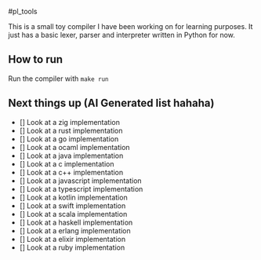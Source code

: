 #pl_tools

This is a small toy compiler I have been working on for learning purposes. It just has a basic lexer, parser and interpreter written in Python for now.

## How to run

Run the compiler with `make run`

## Next things up (AI Generated list hahaha)

- [] Look at a zig implementation
- [] Look at a rust implementation
- [] Look at a go implementation
- [] Look at a ocaml implementation
- [] Look at a java implementation
- [] Look at a c implementation
- [] Look at a c++ implementation
- [] Look at a javascript implementation
- [] Look at a typescript implementation
- [] Look at a kotlin implementation
- [] Look at a swift implementation
- [] Look at a scala implementation
- [] Look at a haskell implementation
- [] Look at a erlang implementation
- [] Look at a elixir implementation
- [] Look at a ruby implementation
